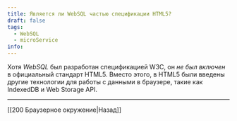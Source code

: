 ```yaml
---
title: Является ли WebSQL частью спецификации HTML5?
draft: false
tags:
  - WebSQL
  - microService
info:
---
```

Хотя _WebSQL_ был разработан спецификацией W3C, он _не был включен_ в официальный стандарт HTML5. Вместо этого, в HTML5 были введены другие технологии для работы с данными в браузере, такие как IndexedDB и Web Storage API.

---

[[200 Браузерное окружение|Назад]]